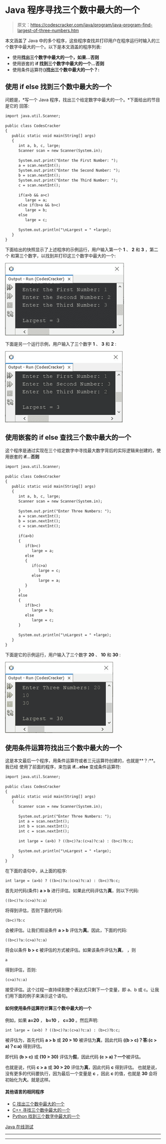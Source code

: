 # Java 程序寻找三个数中最大的一个

> 原文：<https://codescracker.com/java/program/java-program-find-largest-of-three-numbers.htm>

本文涵盖了 Java 中的多个程序，这些程序查找并打印用户在程序运行时输入的三个数字中最大的一个。以下是本文涵盖的程序列表:

*   使用**找出三个数字中最大的一个，如果...否则**
*   使用嵌套的 **if 找到三个数字中最大的一个...否则**
*   使用条件运算符(**)找出三个数中最大的一个？:**

## 使用 if else 找到三个数中最大的一个

问题是，*写一个 Java 程序，找出三个给定数字中最大的一个。*下面给出的节目是它的 回答:

```
import java.util.Scanner;

public class CodesCracker
{
   public static void main(String[] args)
   {
      int a, b, c, large;
      Scanner scan = new Scanner(System.in);

      System.out.print("Enter the First Number: ");
      a = scan.nextInt();
      System.out.print("Enter the Second Number: ");
      b = scan.nextInt();
      System.out.print("Enter the Third Number: ");
      c = scan.nextInt();

      if(a>b && a>c)
         large = a;
      else if(b>a && b>c)
         large = b;
      else
         large = c;

      System.out.println("\nLargest = " +large);
   }
}
```

下面给出的快照显示了上述程序的示例运行，用户输入第一个 **1** 、 **2** 和 **3** ，第二个 和第三个数字，以找到并打印这三个数字中最大的一个:

![java find largest of three numbers](img/0e9e996d3654860461e0e256f0c89333.png)

下面是另一个运行示例，用户输入了三个数字 **1** 、 **3** 和 **2** :

![find largest of three numbers in java](img/13ba5b65344f396386ed11461824ebbd.png)

## 使用嵌套的 if else 查找三个数中最大的一个

这个程序是通过实现在三个给定数字中寻找最大数字背后的实际逻辑来创建的，使用嵌套的 **if...否则**

```
import java.util.Scanner;

public class CodesCracker
{
   public static void main(String[] args)
   {
      int a, b, c, large;
      Scanner scan = new Scanner(System.in);

      System.out.print("Enter Three Numbers: ");
      a = scan.nextInt();
      b = scan.nextInt();
      c = scan.nextInt();

      if(a>b)
      {
         if(b>c)
            large = a;
         else
         {
            if(c>a)
               large = c;
            else
               large = a;
         }
      }
      else
      {
         if(b>c)
            large = b;
         else
            large = c;
      }

      System.out.println("\nLargest = " +large);
   }
}
```

下面是它的示例运行，用户输入了三个数字 **20** 、 **10** 和 **30** :

![java program largest of three numbers](img/7ee9fb1f157283212ed0265aff027d96.png)

## 使用条件运算符找出三个数中最大的一个

这是本文最后一个程序，用条件运算符或者三元运算符创建的，也就是**？:**。我已经 使用了前面的程序，来包装 **if...else** 变成条件运算符:

```
import java.util.Scanner;

public class CodesCracker
{
   public static void main(String[] args)
   {
      Scanner scan = new Scanner(System.in);

      System.out.print("Enter Three Numbers: ");
      int a = scan.nextInt();
      int b = scan.nextInt();
      int c = scan.nextInt();

      int large = (a>b) ? ((b>c)?a:(c>a)?c:a) : (b>c)?b:c;

      System.out.println("\nLargest = " +large);
   }
}
```

在下面的语句中，从上面的程序:

```
int large = (a>b) ? ((b>c)?a:(c>a)?c:a) : (b>c)?b:c;
```

首先对代码(条件) **a > b** 进行评估。如果此代码评估为**真**，则以下代码:

```
((b>c)?a:(c>a)?c:a)
```

将得到评估，否则下面的代码:

```
(b>c)?b:c
```

会被评估。让我们假设条件 **a > b** 评估为**真**。因此，下面的代码:

```
((b>c)?a:(c>a)?c:a)
```

将会以条件 **b > c** 被评估的方式被评估。如果该条件评估为**真**， ，则

```
a
```

得到评估，否则:

```
(c>a)?c:a)
```

接受评估。这个过程一直持续到整个表达式只剩下一个变量，即 a、b 或 c。让我们用下面的例子来演示这个语句。

#### 如何使用条件运算符计算三个数中最大的一个

例如，如果 **a=20** ， **b=10** ， **c=30** 。然后声明:

```
int large = (a>b) ? ((b>c)?a:(c>a)?c:a) : (b>c)?b:c;
```

被评估为，首先代码 **a > b** 或 **20 > 10** 被评估为**真**，因此代码 **((b > c)？答:(c > a)？c:a)** 得到评估。

即代码 **(b > c)** 或 **(10 > 30)** 评估为**假**，因此代码 **(c > a)？一个**被评估。

也就是说，代码 **c > a** 或 **30 > 20** 评估为**真**，因此代码 **c** 得到评估。 也就是说，没有更多的代码要执行，因为最后一个变量是 **c** ，因此 **c** 的值，也就是 **30** 会将 初始化为**大**。就是这样。

#### 其他语言的相同程序

*   [C 找出三个数中最大的一个](/c/program/c-program-find-greatest-of-three-numbers.htm)
*   [C++ 寻找三个数中最大的一个](/cpp/program/cpp-program-find-greatest-of-three-numbers.htm)
*   [Python 找到三个数字中最大的一个](/python/program/python-program-find-largest-of-three-numbers.htm)

[Java 在线测试](/exam/showtest.php?subid=1)

* * *

* * *